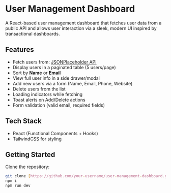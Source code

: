 #  User Management Dashboard

A React-based user management dashboard that fetches user data from a public API and allows user interaction via a sleek, modern UI inspired by transactional dashboards.

## Features

- Fetch users from: [JSONPlaceholder API](https://jsonplaceholder.typicode.com/users)
-  Display users in a paginated table (5 users/page)
-  Sort by **Name** or **Email**
-  View full user info in a side drawer/modal
-  Add new users via a form (Name, Email, Phone, Website)
-  Delete users from the list
-  Loading indicators while fetching
-  Toast alerts on Add/Delete actions
-  Form validation (valid email, required fields)

## Tech Stack

- React (Functional Components + Hooks)
- TailwindCSS for styling

##  Getting Started

 Clone the repository:
   ```bash
   git clone [https://github.com/your-username/user-management-dashboard.git](https://github.com/PoojaSingh31github/taxtube_assignment)
   npm i
   npm run dev

   ```
